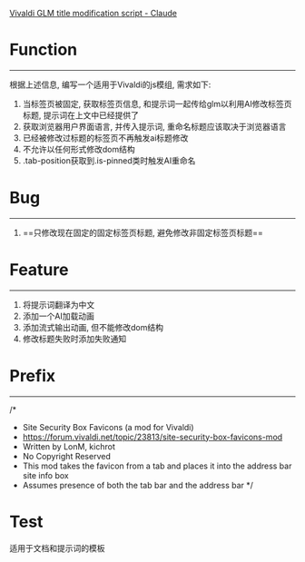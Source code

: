 [Vivaldi GLM title modification script - Claude](https://claude.ai/chat/4fcbf111-9285-4989-8a67-d26e70469bc6)

# Function

---

 根据上述信息, 编写一个适用于Vivaldi的js模组, 需求如下:

1. 当标签页被固定, 获取标签页信息, 和提示词一起传给glm以利用AI修改标签页标题, 提示词在上文中已经提供了
2. 获取浏览器用户界面语言, 并传入提示词, 重命名标题应该取决于浏览器语言
3. 已经被修改过标题的标签页不再触发ai标题修改
4. 不允许以任何形式修改dom结构
5. .tab-position获取到.is-pinned类时触发AI重命名

# Bug

---

1. ==只修改现在固定的固定标签页标题, 避免修改非固定标签页标题==

# Feature

---

1. 将提示词翻译为中文
2. 添加一个AI加载动画
3. 添加流式输出动画, 但不能修改dom结构
4. 修改标题失败时添加失败通知

# Prefix

---

/*
* Site Security Box Favicons (a mod for Vivaldi)
* https://forum.vivaldi.net/topic/23813/site-security-box-favicons-mod
* Written by LonM, kichrot
* No Copyright Reserved
* This mod takes the favicon from a tab and places it into the address bar site info box
* Assumes presence of both the tab bar and the address bar
*/

# Test





适用于文档和提示词的模板